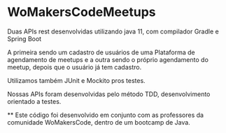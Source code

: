 # WoMakersCodeMeetups

Duas APIs rest desenvolvidas utilizando java 11, com compilador Gradle e Spring Boot

A primeira sendo um cadastro de usuários de uma Plataforma de agendamento de meetups e a outra sendo o próprio agendamento do meetup, depois que o usuário já tem cadastro.

Utilizamos também JUnit e Mockito pros testes.

Nossas APIs foram desenvolvidas pelo método TDD, desenvolvimento orientado a testes.

** Este código foi desenvolvido em conjunto com as professores da comunidade WoMakersCode, dentro de um bootcamp de Java.

